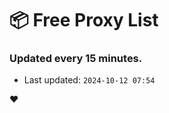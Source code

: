 # :package: Free Proxy List
### Updated every 15 minutes.

- Last updated: `2024-10-12 07:54`

:heart:
